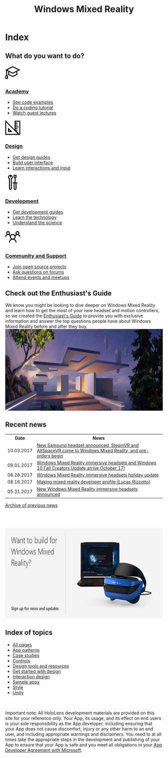 ﻿---
title: Windows Mixed Reality
description: <meta name="description" content="Windows Mixed Reality enables developers to blend the physical world with digital content. The documentation educates developers and designers on how to build immersive experiences that run on Microsoft HoloLens and mixed reality headsets that target laptops, desktops and Xbox." />
author: 
ms.author: 
ms.date: 2/28/2018
ms.topic: article
keywords: 
---



# Index



## What do you want to do?

<div class="row">
<div class="col-xs-24">
<div class="section remove-header-rule spacer-32-bottom">
<div class="row">
<div class="col-xs-24 col-md-12 col-lg-6">
<div class="section item-section">
<a class="mainpage-sitepage-link" href="Academy.md"><img alt="Icon for Academy" src="images/icon-academy.png" /><h3>
Academy
</h3><div>
<div>
<ul>
<li>See code examples</li><li>Do a coding tutorial</li><li>Watch guest lectures</li>
</ul>
</div>
</div></a>
</div>
</div><div class="col-xs-24 col-md-12 col-lg-6">
<div class="section item-section">
<a class="mainpage-sitepage-link" href="Design.md"><img alt="Icon for Design" src="images/icon-design.png" /><h3>
Design
</h3><div>
<div>
<ul>
<li>Get design guides</li><li>Build user interface</li><li>Learn interactions and input</li>
</ul>
</div>
</div></a>
</div>
</div><div class="col-xs-24 col-md-12 col-lg-6">
<div class="section item-section">
<a class="mainpage-sitepage-link" href="Development.md"><img alt="Icon for Development" src="images/icon-development.png" /><h3>
Development
</h3><div>
<div>
<ul>
<li>Get development guides</li><li>Learn the technology</li><li>Understand the science</li>
</ul>
</div>
</div></a>
</div>
</div><div class="col-xs-24 col-md-12 col-lg-6">
<div class="section item-section">
<a class="mainpage-sitepage-link" href="Community.md"><img alt="Icon for Community and Support" src="images/icon-community.png" /><h3>
Community and Support
</h3><div>
<div>
<ul>
<li>Join open source projects</li><li>Ask questions on forums</li><li>Attend events and meetups</li>
</ul>
</div>
</div></a>
</div>
</div>
</div>
</div>
</div>
</div>



## Check out the Enthusiast's Guide

<div class="row">
<div class="col-xs-24">
<div class="section remove-header-rule spacer-32-bottom">
<div class="row">
<div class="col-xs-24 col-md-12 col-lg-12">
<div class="section item-section">
 We know you might be looking to dive deeper on Windows Mixed Reality and learn how to get the most of your new headset and motion controllers, so we created the <a href="https://docs.microsoft.com/en-us/windows/mixed-reality/enthusiast-guide/">Enthusiast&#39;s Guide</a> to provide you with exclusive information and answer the top questions people have about Windows Mixed Reality before and after they buy.
</div>
</div><div class="col-xs-24 col-md-12 col-lg-12">
<div class="section item-section">
 <img alt="Windows Mixed Reality Enthusiast&amp;#39;s Guide" width="1009" height="261" src="images/enthusiastsguide-mrpagetile-1000px.jpg" />
</div>
</div>
</div>
</div>
</div>
</div>



<div class="row">
<div class="col-xs-24">
<div class="section remove-header-rule spacer-32-bottom">
<div class="row">
<div class="col-xs-24 col-md-12 col-lg-12">
<div class="section item-section">
<h2>
<span class="doc-headline" id="recent_news">Recent news</span>
</h2><table>
<tr>
<th> Date</th><th> News</th>
</tr><tr>
<td> 10.03.2017</td><td><a href="https://blogs.windows.com/windowsexperience/2017/10/03/the-era-of-windows-mixed-reality-begins-october-17/">New Samsung headset announced, SteamVR and AltSpaceVR come to Windows Mixed Reality, and pre-orders begin</a></td>
</tr><tr>
<td> 09.01.2017</td><td> <a href="https://blogs.windows.com/windowsexperience/2017/09/01/create-and-play-this-holiday-with-the-windows-10-fall-creators-update-coming-oct-17/">Windows Mixed Reality immersive headsets and Windows 10 Fall Creators Update arrive October 17!</a></td>
</tr><tr>
<td> 08.28.2017</td><td> <a href="https://blogs.windows.com/windowsexperience/2017/08/28/windows-mixed-reality-holiday-update/">Windows Mixed Reality immersive headsets holiday update</a></td>
</tr><tr>
<td> 08.16.2017</td><td> <a href="https://blogs.windows.com/windowsexperience/2017/08/16/making-mixed-reality-a-conversation-with-lucas-rizzotto/">Making mixed reality developer profile (Lucas Rizzotto)</a></td>
</tr><tr>
<td> 05.31.2017</td><td> <a href="https://blogs.windows.com/windowsexperience/2017/05/31/microsoft-shows-partner-innovation-always-connected-pcs-mr-iot-computex-2017/">New Windows Mixed Reality immersive headsets announced</a></td>
</tr>
</table><p><a href="news-archive.md">Archive of previous news</a></p>
</div>
</div><div class="col-xs-24 col-md-12 col-lg-12">
<div class="section item-section">
<div class="section-header">
<div class="media-countainer">
<a class="img-responsive" href="http://aka.ms/windows-mixed-reality"><img alt="Sign up for Windows Mixed Reality news and updates" width="696" height="340" src="images/signup4.jpg" /></a>
</div>
</div>
</div>
</div>
</div>
</div>
</div>
</div>



## Index of topics


* [All pages](category/all-pages.md)
* [App patterns](category/app-patterns.md)
* [Case studies](category/case-studies.md)
* [Controls](category/controls.md)
* [Design tools and resources](category/design-tools-and-resources.md)
* [Get started with design](category/get-started-with-design.md)
* [Interaction design](category/interaction-design.md)
* [Sample apps](category/sample-apps.md)
* [Style](category/style.md)
* [Unity](category/unity.md)

\
\
Important note: All HoloLens development materials are provided on this site for your reference only. Your App, its usage, and its effect on end users is your sole responsibility as the App developer, including ensuring that your App does not cause discomfort, injury or any other harm to an end user, and including appropriate warnings and disclaimers. You need to at all times take the appropriate steps in the development and publishing of your App to ensure that your App is safe and you meet all obligations in your [App Developer Agreement with Microsoft](https://msdn.microsoft.com/en-us/library/windows/apps/hh694058.aspx).